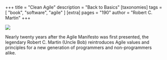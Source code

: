 +++
title = "Clean Agile"
description = "Back to Basics"
[taxonomies]
tags = [ "book", "software", "agile" ]
[extra]
pages = "190"
author = "Robert C. Martin"
+++

<a target="_blank"  href="https://www.amazon.de/gp/product/0135781868/ref=as_li_tl?ie=UTF8&camp=1638&creative=6742&creativeASIN=0135781868&linkCode=as2&tag=chemaclass-21&linkId=a77e0ed0cf097e62df0e6b3189579602">
    <img border="0" src="https://images-na.ssl-images-amazon.com/images/I/41VQ9-JOXLL._SX380_BO1,204,203,200_.jpg" >
</a>

<!-- more -->

Nearly twenty years after the Agile Manifesto was first presented, the legendary Robert C. Martin (Uncle Bob)
reintroduces Agile values and principles for a new generation of programmers and non-programmers alike.